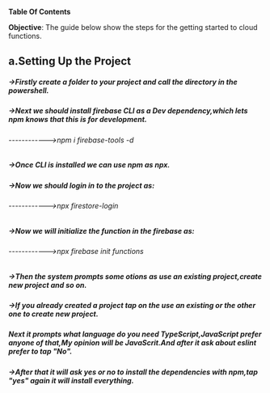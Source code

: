 **Table Of Contents**

**Objective**: The guide below show the steps for the getting started to cloud functions.

## a.Setting Up the Project
##### ->Firstly create a folder to your project and call the directory in the powershell.
##### ->Next we should install firebase CLI as a Dev dependency,which lets npm knows that this is for development.
###### ------------>npm i firebase-tools -d
##### ->Once CLI is installed we can use npm as npx.
##### ->Now we should login in to the project as:
###### ------------>npx firestore-login
##### ->Now we will initialize the function in the firebase as:
###### ------------>npx firebase init functions
##### ->Then the system prompts some otions as use an existing project,create new project and so on.
##### ->If you already created a project tap on the use an existing or the other one to create new project.
##### Next it prompts what language do you need TypeScript,JavaScript prefer anyone of that,My opinion will be JavaScrit.And after it ask about eslint prefer to tap "No".
##### ->After that it will ask yes or no to install the dependencies with npm,tap "yes" again it will install everything. 
